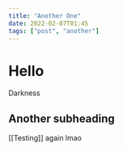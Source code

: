 ```yaml
---
title: "Another One"
date: 2022-02-07T01:45
tags: ["post", "another"]
---
```


# Hello

Darkness

## Another subheading

[[Testing]] again lmao
